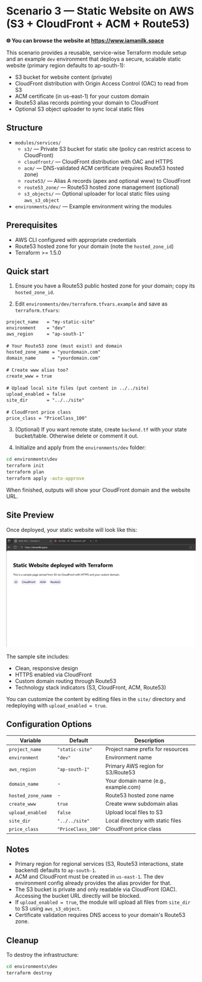 # Scenario 3 — Static Website on AWS (S3 + CloudFront + ACM + Route53)

**🌐 You can browse the website at https://www.iamanilk.space**

This scenario provides a reusable, service-wise Terraform module setup and an example `dev` environment that deploys a secure, scalable static website (primary region defaults to ap-south-1):

- S3 bucket for website content (private)
- CloudFront distribution with Origin Access Control (OAC) to read from S3
- ACM certificate (in us-east-1) for your custom domain
- Route53 alias records pointing your domain to CloudFront
- Optional S3 object uploader to sync local static files

## Structure

- `modules/services/`
  - `s3/` — Private S3 bucket for static site (policy can restrict access to CloudFront)
  - `cloudfront/` — CloudFront distribution with OAC and HTTPS
  - `acm/` — DNS-validated ACM certificate (requires Route53 hosted zone)
  - `route53/` — Alias A records (apex and optional www) to CloudFront
  - `route53_zone/` — Route53 hosted zone management (optional)
  - `s3_objects/` — Optional uploader for local static files using `aws_s3_object`
- `environments/dev/` — Example environment wiring the modules

## Prerequisites

- AWS CLI configured with appropriate credentials
- Route53 hosted zone for your domain (note the `hosted_zone_id`)
- Terraform >= 1.5.0

## Quick start

1) Ensure you have a Route53 public hosted zone for your domain; copy its `hosted_zone_id`.

2) Edit `environments/dev/terraform.tfvars.example` and save as `terraform.tfvars`:
```hcl
project_name   = "my-static-site"
environment    = "dev"
aws_region     = "ap-south-1"

# Your Route53 zone (must exist) and domain
hosted_zone_name = "yourdomain.com"
domain_name      = "yourdomain.com"

# Create www alias too?
create_www = true

# Upload local site files (put content in ../../site)
upload_enabled = false
site_dir       = "../../site"

# CloudFront price class
price_class = "PriceClass_100"
```

3) (Optional) If you want remote state, create `backend.tf` with your state bucket/table. Otherwise delete or comment it out.

4) Initialize and apply from the `environments/dev` folder:

```cmd
cd environments\dev
terraform init
terraform plan
terraform apply -auto-approve
```

When finished, outputs will show your CloudFront domain and the website URL.

## Site Preview

Once deployed, your static website will look like this:

![Static Website Preview](./docs/site-preview.png)

The sample site includes:
- Clean, responsive design
- HTTPS enabled via CloudFront
- Custom domain routing through Route53
- Technology stack indicators (S3, CloudFront, ACM, Route53)

You can customize the content by editing files in the `site/` directory and redeploying with `upload_enabled = true`.

## Configuration Options

| Variable | Default | Description |
|----------|---------|-------------|
| `project_name` | `"static-site"` | Project name prefix for resources |
| `environment` | `"dev"` | Environment name |
| `aws_region` | `"ap-south-1"` | Primary AWS region for S3/Route53 |
| `domain_name` | - | Your domain name (e.g., example.com) |
| `hosted_zone_name` | - | Route53 hosted zone name |
| `create_www` | `true` | Create www subdomain alias |
| `upload_enabled` | `false` | Upload local files to S3 |
| `site_dir` | `"../../site"` | Local directory with static files |
| `price_class` | `"PriceClass_100"` | CloudFront price class |

## Notes

- Primary region for regional services (S3, Route53 interactions, state backend) defaults to `ap-south-1`.
- ACM and CloudFront must be created in `us-east-1`. The dev environment config already provides the alias provider for that.
- The S3 bucket is private and only readable via CloudFront (OAC). Accessing the bucket URL directly will be blocked.
- If `upload_enabled = true`, the module will upload all files from `site_dir` to S3 using `aws_s3_object`.
- Certificate validation requires DNS access to your domain's Route53 zone.

## Cleanup

To destroy the infrastructure:
```cmd
cd environments\dev
terraform destroy
```
